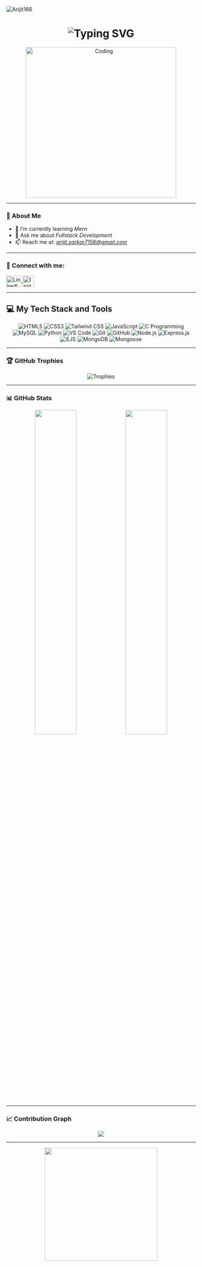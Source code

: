 <p align="left"> 
  <img src="https://komarev.com/ghpvc/?username=Arijit166&label=Profile%20views&color=0e75b6&style=flat" alt="Arijit166" />
</p>

<h1 align="center">
  <img src="https://readme-typing-svg.demolab.com?font=Fira+Code&weight=600&size=30&duration=3000&pause=1000&color=00FF00&center=true&vCenter=true&width=500&height=50&lines=%F0%9F%91%8B+Hey+developers!;I'm+Arijit+Sarkar" alt="Typing SVG" />
</h1>

<p align="center">
  <img alt="Coding" width="400" src="https://gifdb.com/images/high/animated-man-computer-coding-nae6mec378lsg1i3.webp">
</p>

---

### 🌱 About Me

- 🌱 I’m currently learning *Mern*
- 💬 Ask me about *Fullstack Development*
- 📫 Reach me at: *arijit.sarkar7156@gmail.com*

---

### 🤝 Connect with me:

<p align="left">
  <a href="https://www.linkedin.com/in/arijit-sarkar-57738a354/" target="blank">
    <img align="center" src="https://raw.githubusercontent.com/rahuldkjain/github-profile-readme-generator/master/src/images/icons/Social/linked-in-alt.svg" alt="LinkedIn" height="30" width="40" />
  </a>
  <a href="https://www.instagram.com/arijit_sarkar07?igsh=bnQ4MGZ2ajYxb2sz" target="blank">
    <img align="center" src="https://upload.wikimedia.org/wikipedia/commons/thumb/e/e7/Instagram_logo_2016.svg/768px-Instagram_logo_2016.svg.png" alt="Instagram" height="30" width="30"/>
  </a>
</p>

---

## 💻 My Tech Stack and Tools

<div align="center">
  <img src="https://img.shields.io/badge/HTML5-E34F26?style=flat&logo=html5&logoColor=white" alt="HTML5" />
  <img src="https://img.shields.io/badge/CSS3-1572B6?style=flat&logo=css3&logoColor=white" alt="CSS3" />
  <img src="https://img.shields.io/badge/Tailwind_CSS-38B2AC?style=flat&logo=tailwind-css&logoColor=white" alt="Tailwind CSS" />
  <img src="https://img.shields.io/badge/JavaScript-F7DF1E?style=flat&logo=javascript&logoColor=black" alt="JavaScript" />
  <img src="https://img.shields.io/badge/C-00599C?style=flat&logo=c&logoColor=white" alt="C Programming" />
  <img src="https://img.shields.io/badge/MySQL-4479A1?style=flat&logo=mysql&logoColor=white" alt="MySQL" />
  <img src="https://img.shields.io/badge/Python-3776AB?style=flat&logo=python&logoColor=white" alt="Python" />
  <img src="https://img.shields.io/badge/VS_Code-007ACC?style=flat&logo=visual-studio-code&logoColor=white" alt="VS Code" />
  <img src="https://img.shields.io/badge/Git-F05032?style=flat&logo=git&logoColor=white" alt="Git" />
  <img src="https://img.shields.io/badge/GitHub-181717?style=flat&logo=github&logoColor=white" alt="GitHub" />
  <img src="https://img.shields.io/badge/Node.js-339933?style=flat&logo=node.js&logoColor=white" alt="Node.js" />
  <img src="https://img.shields.io/badge/Express.js-000000?style=flat&logo=express&logoColor=white" alt="Express.js" />
  <img src="https://img.shields.io/badge/EJS-232F3E?style=flat&logo=javascript&logoColor=white" alt="EJS" />
  <img src="https://img.shields.io/badge/MongoDB-47A248?style=flat&logo=mongodb&logoColor=white" alt="MongoDB" />
  <img src="https://img.shields.io/badge/Mongoose-880000?style=flat&logo=mongoose&logoColor=white" alt="Mongoose" />
</div>


---

### 🏆 GitHub Trophies

<p align="center">
  <img src="https://github-profile-trophy.vercel.app/?username=Arijit166&theme=onedark" alt="Trophies"/>
</p>

---

### 📊 GitHub Stats

<p align="center">
  <img width="47%" src="https://github-readme-stats.vercel.app/api?username=Arijit166&show_icons=true&count_private=true&theme=radical" />
  <img width="47%" src="https://github-readme-stats.vercel.app/api/top-langs/?username=Arijit166&layout=compact&theme=highcontrast" />
</p>

---

### 📈 Contribution Graph

<p align="center">
  <img src="https://github-readme-activity-graph.vercel.app/graph?username=Arijit166&theme=react-dark" />
</p>

---


<p align="center">
  <img src="https://media.giphy.com/media/3o85xwxr06YNoFdSbm/giphy.gif" width="300">
</p>

